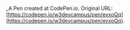 # 
 _A Pen created at CodePen.io. Original URL: [https://codepen.io/w3devcampus/pen/evxoQq](https://codepen.io/w3devcampus/pen/evxoQq).

 